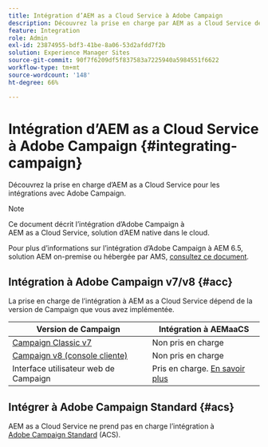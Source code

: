 ```yaml
---
title: Intégration d’AEM as a Cloud Service à Adobe Campaign
description: Découvrez la prise en charge par AEM as a Cloud Service des intégrations à Adobe Campaign.
feature: Integration
role: Admin
exl-id: 23874955-bdf3-41be-8a06-53d2afdd7f2b
solution: Experience Manager Sites
source-git-commit: 90f7f6209df5f837583a7225940a5984551f6622
workflow-type: tm+mt
source-wordcount: '148'
ht-degree: 66%

---
```



# Intégration d’AEM as a Cloud Service à Adobe Campaign {#integrating-campaign}

Découvrez la prise en charge d’AEM as a Cloud Service pour les intégrations avec Adobe Campaign.

>[!NOTE]
>
>Ce document décrit l’intégration d’Adobe Campaign à AEM as a Cloud Service, solution d’AEM native dans le cloud.
>
>Pour plus d’informations sur l’intégration d’Adobe Campaign à AEM 6.5, solution AEM on-premise ou hébergée par AMS, [consultez ce document](https://experienceleague.adobe.com/docs/experience-manager-65/administering/integration/campaign.html?lang=fr).

## Intégration à Adobe Campaign v7/v8 {#acc}

La prise en charge de l’intégration à AEM as a Cloud Service dépend de la version de Campaign que vous avez implémentée.

| Version de Campaign | Intégration à AEMaaCS |
|---|---|
| [Campaign Classic v7](https://experienceleague.adobe.com/docs/campaign-classic.html?lang=fr) | Non pris en charge |
| [Campaign v8 (console cliente)](https://experienceleague.adobe.com/fr/docs/campaign-v8) | Non pris en charge |
| Interface utilisateur web de Campaign | Pris en charge. [En savoir plus](https://experienceleague.adobe.com/docs/campaign-web/v8/integrations/aem-assets.html) |


## Intégrer à Adobe Campaign Standard {#acs}

AEM as a Cloud Service ne prend pas en charge l’intégration à [Adobe Campaign Standard](https://experienceleague.adobe.com/docs/campaign-standard.html?lang=fr) (ACS).
